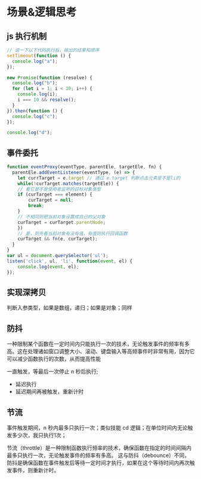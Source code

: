 # 场景&逻辑思考

## js 执行机制

```js
// 说一下以下代码执行后，输出的结果和顺序
setTimeout(function () {
  console.log("a");
});

new Promise(function (resolve) {
  console.log("b");
  for (let i = 1; i < 10; i++) {
    console.log(i);
    i === 10 && resolve();
  }
}).then(function () {
  console.log("c");
});

console.log("d");
```

## 事件委托

```js
function eventProxy(eventType, parentEle, targetEle, fn) {
  parentEle.addEventListener(eventType, (e) => {
    let currTarget = e.target // 通过 e.target 判断点击元素是不是li的
    while(!curTarget.matches(targetEle)) {
    // 看它是不是使用者监听的目标对象类型
    if (curTarget === element) {
        curTarget = null;
        break;
    }
    // 不相同则把当前对象设置成自己的父对象
    curTarget = curTarget.parentNode;
    })
    // 是，则先看当前对象有没有值，有值则执行回调函数
    curTarget && fn(e, curTarget);
  }
}
var ul = document.querySelector('ul');
listen('click', ul, 'li', function(event, el) {
    console.log(event, el);
});
```

## 实现深拷贝

判断入参类型，如果是数组，递归；如果是对象；同样

## 防抖

一种限制某个函数在一定时间内只能执行一次的技术，无论触发事件的频率有多高。这在处理诸如窗口调整大小、滚动、键盘输入等高频事件时非常有用，因为它可以减少函数执行的次数，从而提高性能

一直触发，等最后一次停止 n 秒后执行;

- 延迟执行
- 延迟期间再被触发，重新计时

## 节流

事件触发期间，n 秒内最多只执行一次；类似技能 cd 逻辑；在单位时间内无论触发多少次，我只执行1次；

节流（throttle）是一种限制函数执行频率的技术，确保函数在指定的时间间隔内最多只执行一次，无论触发事件的频率有多高。
这与防抖（debounce）不同，防抖是确保函数在事件触发后等待一定时间才执行，如果在这个等待时间内再次触发事件，则重新计时。
